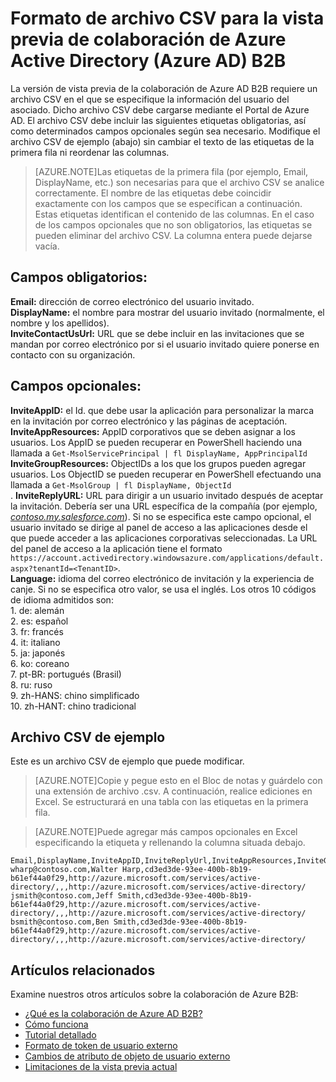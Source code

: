 <properties
   pageTitle="Formato de archivo CSV para la vista previa de colaboración de Azure Active Directory B2B | Microsoft Azure"
   description="Azure Active Directory B2B posibilita las relaciones entre empresas al permitir que los asociados empresariales accedan de forma selectiva a las aplicaciones corporativas."
   services="active-directory"
   authors="viv-liu"
   manager="cliffdi"
   editor=""
   tags=""/>

<tags
   ms.service="active-directory"
   ms.devlang="NA"
   ms.topic="article"
   ms.tgt_pltfrm="NA"
   ms.workload="identity"
   ms.date="10/27/2015"
   ms.author="viviali"/>

# Formato de archivo CSV para la vista previa de colaboración de Azure Active Directory (Azure AD) B2B

La versión de vista previa de la colaboración de Azure AD B2B requiere un archivo CSV en el que se especifique la información del usuario del asociado. Dicho archivo CSV debe cargarse mediante el Portal de Azure AD. El archivo CSV debe incluir las siguientes etiquetas obligatorias, así como determinados campos opcionales según sea necesario. Modifique el archivo CSV de ejemplo (abajo) sin cambiar el texto de las etiquetas de la primera fila ni reordenar las columnas.

>[AZURE.NOTE]Las etiquetas de la primera fila (por ejemplo, Email, DisplayName, etc.) son necesarias para que el archivo CSV se analice correctamente. El nombre de las etiquetas debe coincidir exactamente con los campos que se especifican a continuación. Estas etiquetas identifican el contenido de las columnas. En el caso de los campos opcionales que no son obligatorios, las etiquetas se pueden eliminar del archivo CSV. La columna entera puede dejarse vacía.

## Campos obligatorios: <br/>
**Email:** dirección de correo electrónico del usuario invitado. <br/> **DisplayName:** el nombre para mostrar del usuario invitado (normalmente, el nombre y los apellidos).<br/> **InviteContactUsUrl:** URL que se debe incluir en las invitaciones que se mandan por correo electrónico por si el usuario invitado quiere ponerse en contacto con su organización.<br/>

## Campos opcionales: <br/>
**InviteAppID:** el Id. que debe usar la aplicación para personalizar la marca en la invitación por correo electrónico y las páginas de aceptación.<br/> **InviteAppResources:** AppID corporativos que se deben asignar a los usuarios. Los AppID se pueden recuperar en PowerShell haciendo una llamada a `Get-MsolServicePrincipal | fl DisplayName, AppPrincipalId`<br/> **InviteGroupResources:** ObjectIDs a los que los grupos pueden agregar usuarios. Los ObjectID se pueden recuperar en PowerShell efectuando una llamada a `Get-MsolGroup | fl DisplayName, ObjectId`<br/>. **InviteReplyURL:** URL para dirigir a un usuario invitado después de aceptar la invitación. Debería ser una URL específica de la compañía (por ejemplo, [*contoso.my.salesforce.com*](http://contoso.my.salesforce.com/)). Si no se especifica este campo opcional, el usuario invitado se dirige al panel de acceso a las aplicaciones desde el que puede acceder a las aplicaciones corporativas seleccionadas. La URL del panel de acceso a la aplicación tiene el formato `https://account.activedirectory.windowsazure.com/applications/default.aspx?tenantId=<TenantID>`.<br/> **Language:** idioma del correo electrónico de invitación y la experiencia de canje. Si no se especifica otro valor, se usa el inglés. Los otros 10 códigos de idioma admitidos son:<br/> 1. de: alemán<br/> 2. es: español<br/> 3. fr: francés<br/> 4. it: italiano<br/> 5. ja: japonés<br/> 6. ko: coreano<br/> 7. pt-BR: portugués (Brasil)<br/> 8. ru: ruso<br/> 9. zh-HANS: chino simplificado<br/> 10. zh-HANT: chino tradicional<br/>

## Archivo CSV de ejemplo
Este es un archivo CSV de ejemplo que puede modificar.

>[AZURE.NOTE]Copie y pegue esto en el Bloc de notas y guárdelo con una extensión de archivo .csv. A continuación, realice ediciones en Excel. Se estructurará en una tabla con las etiquetas en la primera fila.

>[AZURE.NOTE]Puede agregar más campos opcionales en Excel especificando la etiqueta y rellenando la columna situada debajo.

```
Email,DisplayName,InviteAppID,InviteReplyUrl,InviteAppResources,InviteGroupResources,InviteContactUsUrl
wharp@contoso.com,Walter Harp,cd3ed3de-93ee-400b-8b19-b61ef44a0f29,http://azure.microsoft.com/services/active-directory/,,,http://azure.microsoft.com/services/active-directory/
jsmith@contoso.com,Jeff Smith,cd3ed3de-93ee-400b-8b19-b61ef44a0f29,http://azure.microsoft.com/services/active-directory/,,,http://azure.microsoft.com/services/active-directory/
bsmith@contoso.com,Ben Smith,cd3ed3de-93ee-400b-8b19-b61ef44a0f29,http://azure.microsoft.com/services/active-directory/,,,http://azure.microsoft.com/services/active-directory/
```

## Artículos relacionados
Examine nuestros otros artículos sobre la colaboración de Azure B2B:

- [¿Qué es la colaboración de Azure AD B2B?](active-directory-b2b-what-is-azure-ad-b2b.md)
- [Cómo funciona](active-directory-b2b-how-it-works.md)
- [Tutorial detallado](active-directory-b2b-detailed-walkthrough.md)
- [Formato de token de usuario externo](active-directory-b2b-references-external-user-token-format.md)
- [Cambios de atributo de objeto de usuario externo](active-directory-b2b-references-external-user-object-attribute-changes.md)
- [Limitaciones de la vista previa actual](active-directory-b2b-current-preview-limitations.md)

<!---HONumber=Nov15_HO1-->